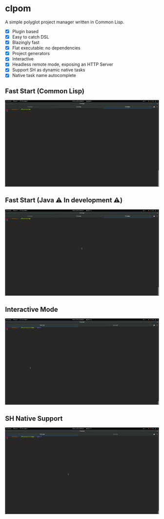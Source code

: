 clpom
=====

A simple polyglot project manager written in Common Lisp.

* [x] Plugin based
* [x] Easy to catch DSL
* [x] Blazingly fast
* [x] Flat executable: no dependencies
* [x] Project generators
* [x] Interactive
* [x] Headless remote mode, exposing an HTTP Server
* [x] Support SH as dynamic native tasks
* [x] Native task name autocomplete

Fast Start (Common Lisp)
------------------------

![Common Lisp Generator](doc/gif/video-common-lisp-generator.gif "Fast Start (CL)")

Fast Start (Java :warning: In development :warning:)
---------------------------------------------------

![Java Generator](doc/gif/video-java-generator.gif "Fast Start (Java)")

Interactive Mode
----------------

![Interactive Mode](doc/gif/video-interactive.gif "Interactive Mode")

SH Native Support
-----------------

![SH Native Support](doc/gif/video-sh-import.gif "SH Native Support")
